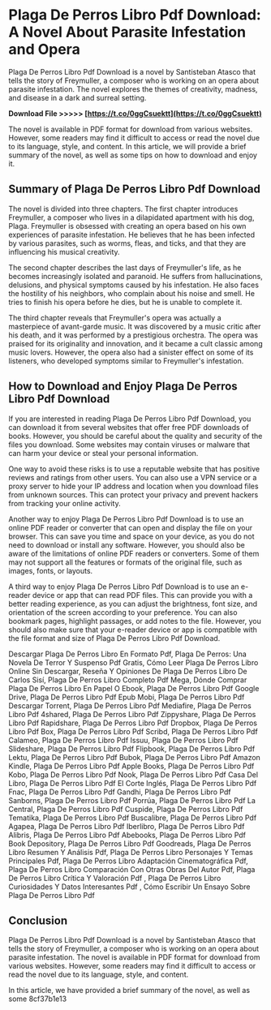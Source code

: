 
 
# Plaga De Perros Libro Pdf Download: A Novel About Parasite Infestation and Opera
 
Plaga De Perros Libro Pdf Download is a novel by Santisteban Atasco that tells the story of Freymuller, a composer who is working on an opera about parasite infestation. The novel explores the themes of creativity, madness, and disease in a dark and surreal setting.
 
**Download File >>>>> [https://t.co/0ggCsuektt](https://t.co/0ggCsuektt)**


 
The novel is available in PDF format for download from various websites. However, some readers may find it difficult to access or read the novel due to its language, style, and content. In this article, we will provide a brief summary of the novel, as well as some tips on how to download and enjoy it.
 
## Summary of Plaga De Perros Libro Pdf Download
 
The novel is divided into three chapters. The first chapter introduces Freymuller, a composer who lives in a dilapidated apartment with his dog, Plaga. Freymuller is obsessed with creating an opera based on his own experiences of parasite infestation. He believes that he has been infected by various parasites, such as worms, fleas, and ticks, and that they are influencing his musical creativity.
 
The second chapter describes the last days of Freymuller's life, as he becomes increasingly isolated and paranoid. He suffers from hallucinations, delusions, and physical symptoms caused by his infestation. He also faces the hostility of his neighbors, who complain about his noise and smell. He tries to finish his opera before he dies, but he is unable to complete it.
 
The third chapter reveals that Freymuller's opera was actually a masterpiece of avant-garde music. It was discovered by a music critic after his death, and it was performed by a prestigious orchestra. The opera was praised for its originality and innovation, and it became a cult classic among music lovers. However, the opera also had a sinister effect on some of its listeners, who developed symptoms similar to Freymuller's infestation.
 
## How to Download and Enjoy Plaga De Perros Libro Pdf Download
 
If you are interested in reading Plaga De Perros Libro Pdf Download, you can download it from several websites that offer free PDF downloads of books. However, you should be careful about the quality and security of the files you download. Some websites may contain viruses or malware that can harm your device or steal your personal information.
 
One way to avoid these risks is to use a reputable website that has positive reviews and ratings from other users. You can also use a VPN service or a proxy server to hide your IP address and location when you download files from unknown sources. This can protect your privacy and prevent hackers from tracking your online activity.
 
Another way to enjoy Plaga De Perros Libro Pdf Download is to use an online PDF reader or converter that can open and display the file on your browser. This can save you time and space on your device, as you do not need to download or install any software. However, you should also be aware of the limitations of online PDF readers or converters. Some of them may not support all the features or formats of the original file, such as images, fonts, or layouts.
 
A third way to enjoy Plaga De Perros Libro Pdf Download is to use an e-reader device or app that can read PDF files. This can provide you with a better reading experience, as you can adjust the brightness, font size, and orientation of the screen according to your preference. You can also bookmark pages, highlight passages, or add notes to the file. However, you should also make sure that your e-reader device or app is compatible with the file format and size of Plaga De Perros Libro Pdf Download.
 
Descargar Plaga De Perros Libro En Formato Pdf,  Plaga De Perros: Una Novela De Terror Y Suspenso Pdf Gratis,  Cómo Leer Plaga De Perros Libro Online Sin Descargar,  Reseña Y Opiniones De Plaga De Perros Libro De Carlos Sisí,  Plaga De Perros Libro Completo Pdf Mega,  Dónde Comprar Plaga De Perros Libro En Papel O Ebook,  Plaga De Perros Libro Pdf Google Drive,  Plaga De Perros Libro Pdf Epub Mobi,  Plaga De Perros Libro Pdf Descargar Torrent,  Plaga De Perros Libro Pdf Mediafire,  Plaga De Perros Libro Pdf 4shared,  Plaga De Perros Libro Pdf Zippyshare,  Plaga De Perros Libro Pdf Rapidshare,  Plaga De Perros Libro Pdf Dropbox,  Plaga De Perros Libro Pdf Box,  Plaga De Perros Libro Pdf Scribd,  Plaga De Perros Libro Pdf Calameo,  Plaga De Perros Libro Pdf Issuu,  Plaga De Perros Libro Pdf Slideshare,  Plaga De Perros Libro Pdf Flipbook,  Plaga De Perros Libro Pdf Lektu,  Plaga De Perros Libro Pdf Bubok,  Plaga De Perros Libro Pdf Amazon Kindle,  Plaga De Perros Libro Pdf Apple Books,  Plaga De Perros Libro Pdf Kobo,  Plaga De Perros Libro Pdf Nook,  Plaga De Perros Libro Pdf Casa Del Libro,  Plaga De Perros Libro Pdf El Corte Inglés,  Plaga De Perros Libro Pdf Fnac,  Plaga De Perros Libro Pdf Gandhi,  Plaga De Perros Libro Pdf Sanborns,  Plaga De Perros Libro Pdf Porrúa,  Plaga De Perros Libro Pdf La Central,  Plaga De Perros Libro Pdf Cuspide,  Plaga De Perros Libro Pdf Tematika,  Plaga De Perros Libro Pdf Buscalibre,  Plaga De Perros Libro Pdf Agapea,  Plaga De Perros Libro Pdf Iberlibro,  Plaga De Perros Libro Pdf Alibris,  Plaga De Perros Libro Pdf Abebooks,  Plaga De Perros Libro Pdf Book Depository,  Plaga De Perros Libro Pdf Goodreads,  Plaga De Perros Libro Resumen Y Análisis Pdf,  Plaga De Perros Libro Personajes Y Temas Principales Pdf,  Plaga De Perros Libro Adaptación Cinematográfica Pdf,  Plaga De Perros Libro Comparación Con Otras Obras Del Autor Pdf,  Plaga De Perros Libro Crítica Y Valoración Pdf ,  Plaga De Perros Libro Curiosidades Y Datos Interesantes Pdf ,  Cómo Escribir Un Ensayo Sobre Plaga De Perros Libro Pdf
 
## Conclusion
 
Plaga De Perros Libro Pdf Download is a novel by Santisteban Atasco that tells the story of Freymuller, a composer who is working on an opera about parasite infestation. The novel is available in PDF format for download from various websites. However, some readers may find it difficult to access or read the novel due to its language, style, and content.
 
In this article, we have provided a brief summary of the novel, as well as some
 8cf37b1e13
 
